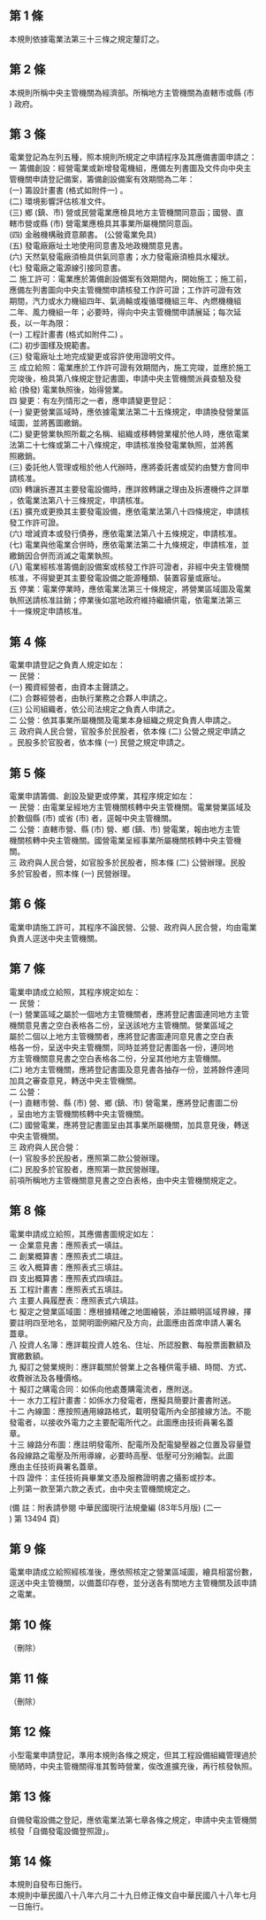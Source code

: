 第 1 條
-------
本規則依據電業法第三十三條之規定釐訂之。

第 2 條
-------
本規則所稱中央主管機關為經濟部。所稱地方主管機關為直轄市或縣 (市  
) 政府。

第 3 條
-------
電業登記為左列五種，照本規則所規定之申請程序及其應備書圖申請之：  
一  籌備創設：經營電業或新增發電機組，應備左列書圖及文件向中央主  
    管機關申請登記備案，籌備創設備案有效期間為二年：  
 (一) 籌設計畫書 (格式如附件一) 。  
 (二) 環境影響評估核准文件。  
 (三) 鄉 (鎮、市) 營或民營電業應檢具地方主管機關同意函；國營、直  
      轄市營或縣 (市) 營電業應檢具其事業所屬機關同意函。  
 (四) 金融機構融資意願書。 (公營電業免具)  
 (五) 發電廠廠址土地使用同意書及地政機關意見書。  
 (六) 天然氣發電廠須檢具供氣同意書；水力發電廠須檢具水權狀。  
 (七) 發電廠之電源線引接同意書。  
二  施工許可：電業應於籌備創設備案有效期間內，開始施工；施工前，  
    應備左列書圖向中央主管機關申請核發工作許可證；工作許可證有效  
    期間，汽力或水力機組四年、氣渦輪或複循環機組三年、內燃機機組  
    二年、風力機組一年；必要時，得向中央主管機關申請展延；每次延  
    長，以一年為限：  
 (一) 工程計畫書 (格式如附件二) 。  
 (二) 初步圖樣及規範書。  
 (三) 發電廠址土地完成變更或容許使用證明文件。  
三  成立給照：電業應於工作許可證有效期間內，施工完竣，並應於施工  
    完竣後，檢具第八條規定登記書圖，申請中央主管機關派員查驗及發  
    給 (換發) 電業執照後，始得營業。  
四  變更：有左列情形之一者，應申請變更登記：  
 (一) 變更營業區域時，應依據電業法第二十五條規定，申請換發營業區  
      域圖，並將舊圖繳銷。  
 (二) 變更營業執照所載之名稱、組織或移轉營業權於他人時，應依電業  
      法第二十七條或第二十八條規定，申請核准換發電業執照，並將舊  
      照繳銷。  
 (三) 委託他人管理或租於他人代辦時，應將委託書或契約由雙方會同申  
      請核准。  
 (四) 轉讓拆遷其主要發電設備時，應詳敘轉讓之理由及拆遷機件之詳單  
      ，依電業法第八十三條規定，申請核准。  
 (五) 擴充或更換其主要發電設備，應依電業法第八十四條規定，申請核  
      發工作許可證。  
 (六) 增減資本或發行債券，應依電業法第八十五條規定，申請核准。  
 (七) 電業與他電業合併時，應依電業法第二十九條規定，申請核准，並  
      繳銷因合併而消滅之電業執照。  
 (八) 電業經核准籌備創設備案或核發工作許可證者，非經中央主管機關  
      核准，不得變更其主要發電設備之能源種類、裝置容量或廠址。  
五  停業：電業停業時，應依電業法第三十條規定，將營業區域圖及電業  
    執照送請核准註銷；停業後如當地政府維持繼續供電，依電業法第三  
    十一條規定申請核准。

第 4 條
-------
電業申請登記之負責人規定如左：  
一  民營：  
 (一) 獨資經營者，由資本主聲請之。  
 (二) 合夥經營者，由執行業務之合夥人申請之。  
 (三) 公司組織者，依公司法規定之負責人申請之。  
二  公營：依其事業所屬機關及電業本身組織之規定負責人申請之。  
三  政府與人民合營，官股多於民股者，依本條 (二) 公營之規定申請之  
    。民股多於官股者，依本條 (一) 民營之規定申請之。

第 5 條
-------
電業申請籌備、創設及變更或停業，其程序規定如左：  
一  民營：由電業呈經地方主管機關核轉中央主管機關。電業營業區域及  
    於數個縣 (市) 或省 (市) 者，逕報中央主管機關。  
二  公營：直轄市營、縣 (市) 營、鄉 (鎮、市) 營電業，報由地方主管  
    機關核轉中央主管機關。國營電業呈經事業所屬機關核轉中央主管機  
    關。  
三  政府與人民合營，如官股多於民股者，照本條 (二) 公營辦理。民股  
    多於官股者，照本條 (一) 民營辦理。

第 6 條
-------
電業申請施工許可，其程序不論民營、公營、政府與人民合營，均由電業  
負責人逕送中央主管機關。

第 7 條
-------
電業申請成立給照，其程序規定如左：  
一  民營：  
 (一) 營業區域之屬於一個地方主管機關者，應將登記書圖連同地方主管  
      機關意見書之空白表格各二份，呈送該地方主管機關。營業區域之  
      屬於二個以上地方主管機關者，應將登記書圖連同意見書之空白表  
      格各一份，呈送中央主管機關，同時並將登記書圖各一份，連同地  
      方主管機關意見書之空白表格各二份，分呈其他地方主管機關。  
 (二) 地方主管機關，應將登記書圖及意見書各抽存一份，並將餘件連同  
      加具之審查意見，轉送中央主管機關。  
二  公營：  
 (一) 直轄市營、縣 (市) 營、鄉 (鎮、市) 營電業，應將登記書圖二份  
      ，呈由地方主管機關核轉中央主管機關。  
 (二) 國營電業，應將登記書圖呈由其事業所屬機關，加具意見後，轉送  
      中央主管機關。  
三  政府與人民合營：  
 (一) 官股多於民股者，應照第二款公營辦理。  
 (二) 民股多於官股者，應照第一款民營辦理。  
前項所稱地方主管機關意見書之空白表格，由中央主管機關規定之。

第 8 條
-------
電業申請成立給照，其應備書圖規定如左：  
一  企業意見書：應照表式一填註。  
二  創業概算書：應照表式二填註。  
三  收入概算書：應照表式三填註。  
四  支出概算書：應照表式四填註。  
五  工程計畫書：應照表式五填註。  
六  主要人員履歷表：應照表式六填註。  
七  擬定之營業區域圖：應根據精確之地圖繪裝，添註顯明區域界線，擇  
    要註明四至地名，並開明圖例縮尺及方向，此圖應由首席申請人署名  
    蓋章。  
八  投資人名簿：應詳載投資人姓名、住址、所認股數、每股票面數額及  
    實繳數額。  
九  擬訂之營業規則：應詳載關於營業上之各種供電手續、時間、方式、  
    收費辦法及各種價格。  
十  擬訂之購電合同：如係向他處躉購電流者，應附送。  
十一  水力工程計畫書：如係水力發電者，應擬具簡要計畫書附送。  
十二  內線圖：應按照通用線路格式，載明發電所內全部接線方法。不能  
      發電者，以接收外電力之主要配電所代之。此圖應由技術員署名蓋  
      章。  
十三  線路分布圖：應註明發電所、配電所及配電變壓器之位置及容量暨  
      各段線路之電壓及所用導線，必要時高壓、低壓可分別繪製。此圖  
      應由主任技術員署名蓋章。  
十四  證件：主任技術員畢業文憑及服務證明書之攝影或抄本。  
上列第一款至第六款之表式，由中央主管機關規定之。  
  
 (備      註：附表請參閱 中華民國現行法規彙編 (83年5月版)  (二一  
  ) 第 13494 頁)

第 9 條
-------
電業申請成立給照經核准後，應依照核定之營業區域圖，繪具相當份數，  
逕送中央主管機關，以備蓋印存卷，並分送各有關地方主管機關及該申請  
之電業。

第 10 條
--------
（刪除）

第 11 條
--------
（刪除）

第 12 條
--------
小型電業申請登記，準用本規則各條之規定，但其工程設備組織管理過於  
簡陋時，中央主管機關得准其暫時營業，俟改進擴充後，再行核發執照。

第 13 條
--------
自備發電設備之登記，應依電業法第七章各條之規定，申請中央主管機關  
核發「自備發電設備登照證」。

第 14 條
--------
本規則自發布日施行。  
本規則中華民國八十八年六月二十九日修正條文自中華民國八十八年七月  
一日施行。

